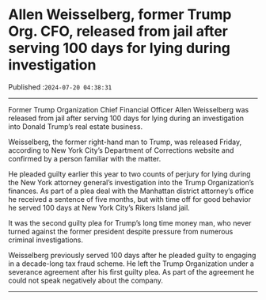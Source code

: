 # Allen Weisselberg, former Trump Org. CFO, released from jail after serving 100 days for lying during investigation

Published :`2024-07-20 04:38:31`

---

Former Trump Organization Chief Financial Officer Allen Weisselberg was released from jail after serving 100 days for lying during an investigation into Donald Trump’s real estate business.

Weisselberg, the former right-hand man to Trump, was released Friday, according to New York City’s Department of Corrections website and confirmed by a person familiar with the matter.

He pleaded guilty earlier this year to two counts of perjury for lying during the New York attorney general’s investigation into the Trump Organization’s finances. As part of a plea deal with the Manhattan district attorney’s office he received a sentence of five months, but with time off for good behavior he served 100 days at New York City’s Rikers Island jail.

It was the second guilty plea for Trump’s long time money man, who never turned against the former president despite pressure from numerous criminal investigations.

Weisselberg previously served 100 days after he pleaded guilty to engaging in a decade-long tax fraud scheme. He left the Trump Organization under a severance agreement after his first guilty plea. As part of the agreement he could not speak negatively about the company.

---

